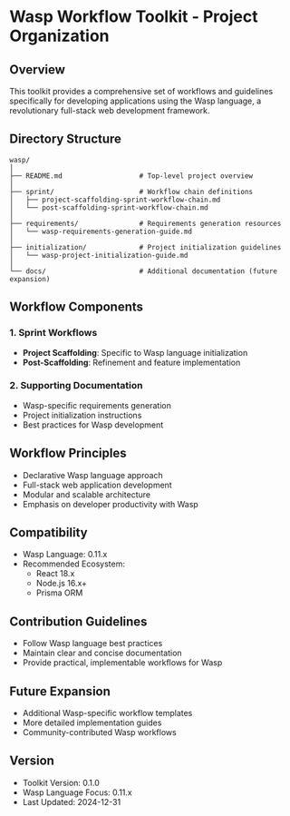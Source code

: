 # Wasp Workflow Toolkit - Project Organization

## Overview
This toolkit provides a comprehensive set of workflows and guidelines specifically for developing applications using the Wasp language, a revolutionary full-stack web development framework.

## Directory Structure

```
wasp/
│
├── README.md                   # Top-level project overview
│
├── sprint/                     # Workflow chain definitions
│   ├── project-scaffolding-sprint-workflow-chain.md
│   └── post-scaffolding-sprint-workflow-chain.md
│
├── requirements/               # Requirements generation resources
│   └── wasp-requirements-generation-guide.md
│
├── initialization/             # Project initialization guidelines
│   └── wasp-project-initialization-guide.md
│
└── docs/                       # Additional documentation (future expansion)
```

## Workflow Components

### 1. Sprint Workflows
- **Project Scaffolding**: Specific to Wasp language initialization
- **Post-Scaffolding**: Refinement and feature implementation

### 2. Supporting Documentation
- Wasp-specific requirements generation
- Project initialization instructions
- Best practices for Wasp development

## Workflow Principles
- Declarative Wasp language approach
- Full-stack web application development
- Modular and scalable architecture
- Emphasis on developer productivity with Wasp

## Compatibility
- Wasp Language: 0.11.x
- Recommended Ecosystem:
  - React 18.x
  - Node.js 16.x+
  - Prisma ORM

## Contribution Guidelines
- Follow Wasp language best practices
- Maintain clear and concise documentation
- Provide practical, implementable workflows for Wasp

## Future Expansion
- Additional Wasp-specific workflow templates
- More detailed implementation guides
- Community-contributed Wasp workflows

## Version
- Toolkit Version: 0.1.0
- Wasp Language Focus: 0.11.x
- Last Updated: 2024-12-31
